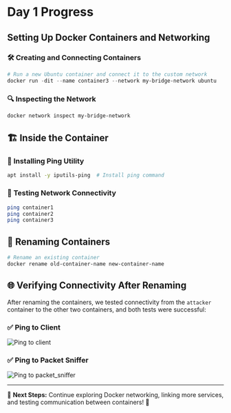 # Day 1 Progress

## Setting Up Docker Containers and Networking

### 🛠️ **Creating and Connecting Containers**

```powershell
# Run a new Ubuntu container and connect it to the custom network
docker run -dit --name container3 --network my-bridge-network ubuntu
```

### 🔍 **Inspecting the Network**

```powershell
docker network inspect my-bridge-network
```

## 🏗️ **Inside the Container**

### 🚀 **Installing Ping Utility**

```bash
apt install -y iputils-ping  # Install ping command
```

### 📡 **Testing Network Connectivity**

```bash
ping container1
ping container2
ping container3
```

## 🔄 **Renaming Containers**

```powershell
# Rename an existing container
docker rename old-container-name new-container-name
```

## 🌐 **Verifying Connectivity After Renaming**

After renaming the containers, we tested connectivity from the `attacker` container to the other two containers, and both tests were successful:

### ✅ **Ping to Client**
![Ping to client](![image](https://github.com/user-attachments/assets/304beaa2-ed5b-4bd4-b44f-6eb42a2acfeb)
)

### ✅ **Ping to Packet Sniffer**
![Ping to packet_sniffer](![image](https://github.com/user-attachments/assets/3643e381-0754-4283-9ada-11745c662624)
)

---

📌 **Next Steps:** Continue exploring Docker networking, linking more services, and testing communication between containers! 🚀

